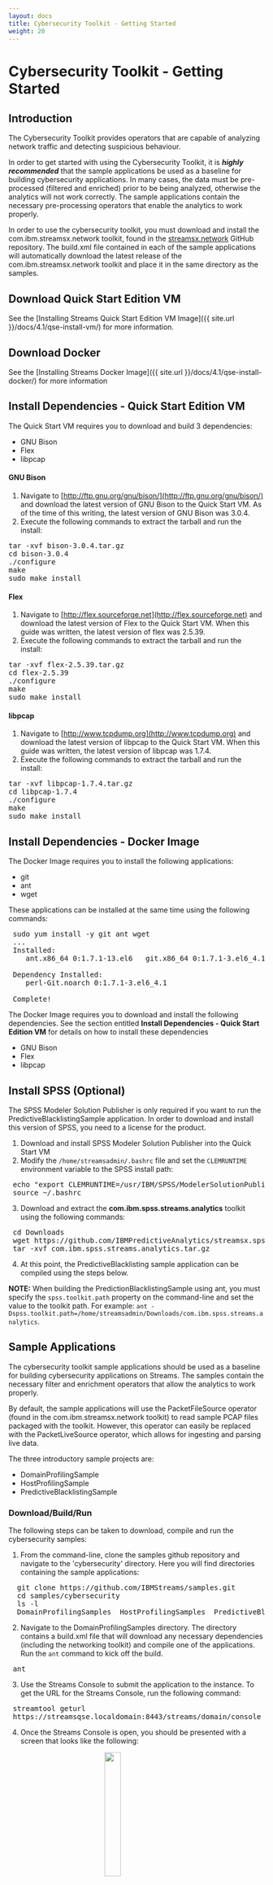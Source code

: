 ```yaml
---
layout: docs
title: Cybersecurity Toolkit - Getting Started
weight: 20
---
```


# Cybersecurity Toolkit - Getting Started

## Introduction
The Cybersecurity Toolkit provides operators that are capable of analyzing network traffic and detecting suspicious behaviour.

In order to get started with using the Cybersecurity Toolkit, it is ***highly recommended*** that the sample applications be used as a baseline for building cybersecurity applications. In many cases, the data must be pre-processed (filtered and enriched) prior to be being analyzed, otherwise the analytics will not work correctly. The sample applications contain the necessary pre-processing operators that enable the analytics to work properly. 

In order to use the cybersecurity toolkit, you must download and install the com.ibm.streamsx.network toolkit, found in the [streamsx.network](https://github.com/IBMStreams/streamsx.network) GitHub repository. The build.xml file contained in each of the sample applications will automatically download the latest release of the com.ibm.streamsx.network toolkit and place it in the same directory as the samples. 


## Download Quick Start Edition VM
See the [Installing Streams Quick Start Edition VM Image]({{ site.url }}/docs/4.1/qse-install-vm/) for more information.

## Download Docker
See the [Installing Streams Docker Image]({{ site.url }}/docs/4.1/qse-install-docker/) for more information

## Install Dependencies - Quick Start Edition VM
The Quick Start VM requires you to download and build 3 dependencies:

- GNU Bison
- Flex
- libpcap
 
 
#### GNU Bison
1. Navigate to [http://ftp.gnu.org/gnu/bison/](http://ftp.gnu.org/gnu/bison/) and download the latest version of GNU Bison to the Quick Start VM. As of the time of this writing, the latest version of GNU Bison was 3.0.4.
2. Execute the following commands to extract the tarball and run the install:

<pre class="terminal">
<span class="command">tar -xvf bison-3.0.4.tar.gz</span>
<span class="command">cd bison-3.0.4</span>
<span class="command">./configure</span>
<span class="command">make</span>
<span class="command">sudo make install</span></pre>


#### Flex
1. Navigate to [http://flex.sourceforge.net](http://flex.sourceforge.net) and download the latest version of Flex to the Quick Start VM. When this guide was written, the latest version of flex was 2.5.39.
2. Execute the following commands to extract the tarball and run the install:

<pre class="terminal">
<span class="command">tar -xvf flex-2.5.39.tar.gz</span>
<span class="command">cd flex-2.5.39</span>
<span class="command">./configure</span>
<span class="command">make</span>
<span class="command">sudo make install</span></pre>


#### libpcap
1. Navigate to [http://www.tcpdump.org](http://www.tcpdump.org) and download the latest version of libpcap to the Quick Start VM. When this guide was written, the latest version of libpcap was 1.7.4.
2. Execute the following commands to extract the tarball and run the install:

<pre class="terminal">
<span class="command">tar -xvf libpcap-1.7.4.tar.gz</span>
<span class="command">cd libpcap-1.7.4</span>
<span class="command">./configure</span>
<span class="command">make</span>
<span class="command">sudo make install</span></pre>



## Install Dependencies - Docker Image
The Docker Image requires you to install the following applications: 

 - git
 - ant
 - wget

These applications can be installed at the same time using the following commands:

 <pre class="terminal">
 <span class="command">sudo yum install -y git ant wget</span>
 <span class="output">...</span>
 <span class="output">Installed:</span>
 <span class="output">   ant.x86_64 0:1.7.1-13.el6   git.x86_64 0:1.7.1-3.el6_4.1   wget.x86_64 0:1.12-5.el6_6.1</span>                      
 <span class="output"> </span>
 <span class="output">Dependency Installed:</span>
 <span class="output">   perl-Git.noarch 0:1.7.1-3.el6_4.1</span>
 <span class="output"> </span>
 <span class="output">Complete!</span></pre>

The Docker Image requires you to download and install the following dependencies. See the section entitled **Install Dependencies - Quick Start Edition VM** for details on how to install these dependencies

 - GNU Bison
 - Flex
 - libpcap



## Install SPSS (Optional)
The SPSS Modeler Solution Publisher is only required if you want to run the PredictiveBlacklistingSample application. In order to download and install this version of SPSS, you need to a license for the product. 

 1. Download and install SPSS Modeler Solution Publisher into the Quick Start VM
 2. Modify the `/home/streamsadmin/.bashrc` file and set the `CLEMRUNTIME` environment variable to the SPSS install path:
 
 <pre class="terminal">
 <span class="command">echo "export CLEMRUNTIME=/usr/IBM/SPSS/ModelerSolutionPublisher/17.0/" >> /home/streamsadmin/.bashrc</span>
 <span class="command">source ~/.bashrc</span></pre>
 
 3. Download and extract the **com.ibm.spss.streams.analytics** toolkit using the following commands:
 
 <pre class="terminal">
 <span class="command">cd Downloads</span>
 <span class="command">wget https://github.com/IBMPredictiveAnalytics/streamsx.spss.v4/raw/master/com.ibm.spss.streams.analytics.tar.gz</span>
 <span class="command">tar -xvf com.ibm.spss.streams.analytics.tar.gz</span></pre>
 
 4. At this point, the PredictiveBlacklisting sample application can be compiled using the steps below.
 
 **NOTE:** When building the PredictionBlacklistingSample using ant, you must specify the `spss.toolkit.path` property on the command-line and set the value to the toolkit path. For example: `ant -Dspss.toolkit.path=/home/streamsadmin/Downloads/com.ibm.spss.streams.analytics`.
 

## Sample Applications
The cybersecurity toolkit sample applications should be used as a baseline for building cybersecurity applications on Streams. The samples contain the necessary filter and enrichment operators that allow the analytics to work properly. 

By default, the sample applications will use the PacketFileSource operator (found in the com.ibm.streamsx.network toolkit) to read sample PCAP files packaged with the toolkit. However, this operator can easily be replaced with the PacketLiveSource operator, which allows for ingesting and parsing live data. 

The three introductory sample projects are:
 
 - DomainProfilingSample
 - HostProfilingSample
 - PredictiveBlacklistingSample

### Download/Build/Run
The following steps can be taken to download, compile and run the cybersecurity samples:

 1. From the command-line, clone the samples github repository and navigate to the 'cybersecurity' directory. Here you will find directories containing the sample applications:
  
  <pre class="terminal">
  <span class="command">git clone https://github.com/IBMStreams/samples.git</span>
  <span class="command">cd samples/cybersecurity</span>
  <span class="command">ls -l</span>
  <span class="output">DomainProfilingSamples  HostProfilingSamples  PredictiveBlacklistingSamples</span></pre>
  
 2. Navigate to the DomainProfilingSamples directory. The directory contains a build.xml file that will download any necessary dependencies (including the networking toolkit) and compile one of the applications. Run the `ant` command to kick off the build.
 
 <pre class="terminal">
 <span class="command">ant</span></pre>
 
 3. Use the Streams Console to submit the application to the instance. To get the URL for the Streams Console, run the following command:
 
 <pre class="terminal">
 <span class="command">streamtool geturl</span>
 <span class="output">https://streamsqse.localdomain:8443/streams/domain/console</span></pre>
 
 4. Once the Streams Console is open, you should be presented with a screen that looks like the following: 
 
 <a href="#/" class="pop">
 	<img src="../../../images/cybersecurity/console_start.png" style="width:25%; height: 25%; margin-left:auto; margin-right:auto; display: block;" />
 </a>
 
 
 5. At the top of the Streams Console, switch to the Application Dashboard, which allows you submit, cancel and monitor applications. 

 <a href="#/" class="pop">
 	<img src="../../../images/cybersecurity/streams-console1.png" style="width:25%; height: 25%; margin-left:auto; margin-right:auto; display: block;" />
 </a>

 5. With the Application Dashboard open, click the **Submit Job** icon <img src="../../../images/cybersecurity/console_submit_icon.png" />. Select the *.sab file found in the 'output/' directory in the sample application. For example, for the DomainProfilingSample application, you would select this file: `/path/to/DomainProfilingSample/output/DomainProfilingBasic_Output/com.ibm.streams.cybersecurity.sample.DomainProfilingBasic.sab`
 
 <a href="#/" class="pop">
 	<img src="../../../images/cybersecurity/console_submit_job.png" style="width:25%; height: 25%; margin-left:auto; margin-right:auto; display: block;" />
 </a> 

 6. Once the application has been submitted, the Streams Console should display the running application:
 
 <a href="#/" class="pop">
 	<img src="../../../images/cybersecurity/console_running.png" style="width:25%; height: 25%; margin-left:auto; margin-right:auto; display: block;" />
 </a>
 

### Analyze Output
The sample applications will output the results of the analytics to the data directory. There will be two files generated in this directory: 

 - **dpresults_suspicious.csv** - lists the domains that were classified as suspicious
 - **dpresults_benign.csv** - lists the domains that were classified as benign

For the DomainProfilingBasic application, only the classified domains are written to the file. However, generally you will want to output additional information, such as the IP addresses of the hosts that accessed these domains. The 'DomainProfilingExtended' sample application demonstrates how to collect a set of the unique IPs that accessed the domain. 


### Importing into Streams Studio
The cybersecurity sample applications can be imported into Streams Studio as SPL Projects. When importanting the cybersecurity samples, you must add the **com.ibm.streamsx.network** toolkit location to Streams Explorer. If you are planning on using the PredictiveBlacklisting samples, you must add the **com.ibm.spss.streams.analytics** toolkit to Streams Explorer as well. 

<!--
### Additional Information

 - Cybersecurity Documentation - Knowledge Center - COMING SOON!
 - Cybersecurity Article - COMING SOON!
-->


<script type="text/javascript">
$(function() {
		$('.pop').on('click', function() {
			$('.imagepreview').attr('src', $(this).find('img').attr('src'));
			$('#imagemodal').modal('show');   
		});		
});
</script>

<!-- Modal -->
<div class="modal fade" id="imagemodal" tabindex="-1" role="dialog" aria-labelledby="myModalLabel" aria-hidden="true">
  <div class="modal-dialog" data-dismiss="modal" style="width: auto" >
    <div class="modal-content"  >              
      <div class="modal-body">
      	<button type="button" class="close" data-dismiss="modal"><span aria-hidden="true">&times;</span><span class="sr-only">Close</span></button>
        <img src="" class="imagepreview"  style="margin-left:auto; margin-right:auto; display: block; max-width: 100%">
      </div> 
      <div class="modal-footer">
          <div class="col-xs-12">
          </div>
      </div>
    </div>
  </div>
</div>